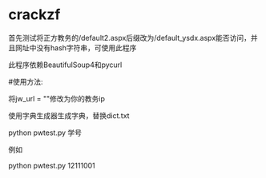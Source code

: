 crackzf
=======
首先测试将正方教务的/default2.aspx后缀改为/default_ysdx.aspx能否访问，并且网址中没有hash字符串，可使用此程序

此程序依赖BeautifulSoup4和pycurl

#使用方法:


将jw_url = ""修改为你的教务ip

使用字典生成器生成字典，替换dict.txt


python pwtest.py 学号

例如

python pwtest.py 12111001

